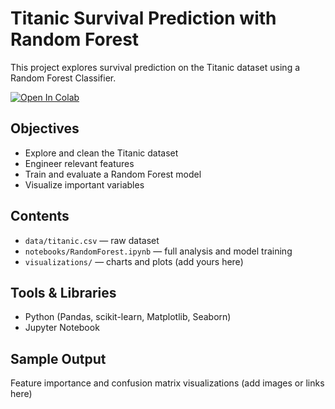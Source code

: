 # Titanic Survival Prediction with Random Forest

This project explores survival prediction on the Titanic dataset using a Random Forest Classifier.

[![Open In Colab](https://colab.research.google.com/assets/colab-badge.svg)](https://colab.research.google.com/github/ben-phillips-5227/data-analyst-portfolio/blob/main/projects/Titanic_RandomForest/notebooks/RandomForest.ipynb)

## Objectives
- Explore and clean the Titanic dataset
- Engineer relevant features
- Train and evaluate a Random Forest model
- Visualize important variables

## Contents
- `data/titanic.csv` — raw dataset
- `notebooks/RandomForest.ipynb` — full analysis and model training
- `visualizations/` — charts and plots (add yours here)

## Tools & Libraries
- Python (Pandas, scikit-learn, Matplotlib, Seaborn)
- Jupyter Notebook

## Sample Output
Feature importance and confusion matrix visualizations (add images or links here)
